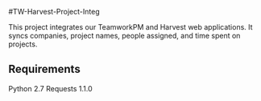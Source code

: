 #TW-Harvest-Project-Integ

This project integrates our TeamworkPM and Harvest web applications. It syncs companies, project names, people assigned, and time spent on projects.

## Requirements
Python 2.7
Requests 1.1.0
